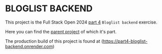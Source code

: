 # BLOGLIST BACKEND

This project is the Full Stack Open 2024 [part 4](https://fullstackopen.com/en/part4/) `Bloglist backend` exercise.

Here you can find the [parent project](https://github.com/geingles/fullstackopen_exercises.git) of which it's part.

The production build of this project is found at (https://part4-bloglist-backend.onrender.com)


